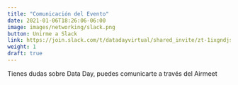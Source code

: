 ```yaml
---
title: "Comunicación del Evento"
date: 2021-01-06T18:26:06-06:00
image: images/networking/slack.png
button: Unirme a Slack
link: https://join.slack.com/t/datadayvirtual/shared_invite/zt-1ixgndjs1-p9wxroEZN1liSmGRbpyQmQ
weight: 1
draft: true
---
```


Tienes dudas sobre Data Day, puedes comunicarte a través del Airmeet